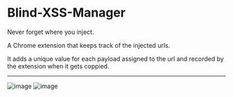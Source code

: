 # Blind-XSS-Manager
Never forget where you inject.

A Chrome extension that keeps track of the injected urls.

It adds a unique value for each payload assigned to the url and recorded by the extension when it gets coppied.

****
  
![image](https://user-images.githubusercontent.com/11223632/209441622-1187dfe8-1023-4145-a71d-2f5a0177ed5a.png)
![image](https://user-images.githubusercontent.com/11223632/209441632-3b88e6a6-2395-4fd4-a003-adbd7fb563b1.png)
